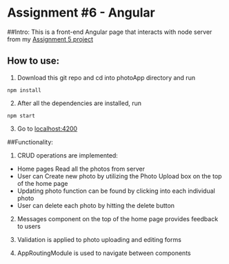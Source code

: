 # Assignment #6 - Angular

##Intro:
This is a front-end Angular page that interacts with node server from my [Assignment 5 project](https://github.com/HarvardDCENode/assignment-5-yangzhou93)

## How to use:

1. Download this git repo and cd into photoApp directory and run
```
npm install
```
2. After all the dependencies are installed, run
```
npm start
```
3. Go to [localhost:4200](http://localhost:4200/)

##Functionality:

1. CRUD operations are implemented:
+ Home pages Read all the photos from server
+ User can Create new photo by utilizing the Photo Upload box on the top of the home page
+ Updating photo function can be found by clicking into each individual photo
+ User can delete each photo by hitting the delete button

2. Messages component on the top of the home page provides feedback to users

3. Validation is applied to photo uploading and editing forms

4. AppRoutingModule is used to navigate between components 
